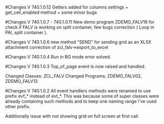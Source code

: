 #Changes V 740.1.0.12
Getters added for columns settings + get_cell_enabled method + some minor bugs

#Changes V 740.1.0.7 - 740.1.0.11
New demo program ZDEMO_FALV16 for check if FALV is working on split container, few bugs correction ( Loop in PAI, split container ).

#Changes V 740.1.0.6
new method "SEND" for sending grid as an XLSX attachment
correction of zcl_falv->export_to_excel 

#Changes V 740.1.0.4
Run in BG mode error solved.

#Changes V 740.1.0.3
Top_of_page event is now raised and handled.

Changed Classes: ZCL_FALV
Changed Programs: ZDEMO_FALV02, ZDEMO_FALV13

#Changes V 740.1.0.2
All event handlers methods were renamed to use prefix evf_* instead of evt_*. This was because some of super classes were already containing such methods and to keep one naming range I've used other prefix. 

Additionally issue with not showing grid on full screen at first call.  
